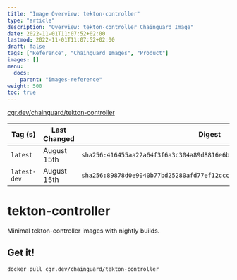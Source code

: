 ```yaml
---
title: "Image Overview: tekton-controller"
type: "article"
description: "Overview: tekton-controller Chainguard Image"
date: 2022-11-01T11:07:52+02:00
lastmod: 2022-11-01T11:07:52+02:00
draft: false
tags: ["Reference", "Chainguard Images", "Product"]
images: []
menu:
  docs:
    parent: "images-reference"
weight: 500
toc: true
---
```


[cgr.dev/chainguard/tekton-controller](https://github.com/chainguard-images/images/tree/main/images/tekton-controller)

| Tag (s)       | Last Changed | Digest                                                                    |
|---------------|--------------|---------------------------------------------------------------------------|
|  `latest`     | August 15th  | `sha256:416455aa22a64f3f6a3c304a89d8816e6bb7496a4505bf37a67fbdd168b8a217` |
|  `latest-dev` | August 15th  | `sha256:89878d0e9040b77bd25280afd77ef12ccc2a809c33c4a5a16e1aa44260be0630` |

# tekton-controller

Minimal tekton-controller images with nightly builds.

## Get it!

```shell
docker pull cgr.dev/chainguard/tekton-controller
```
